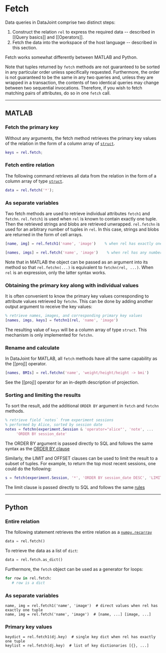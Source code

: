 # Fetch

Data queries in DataJoint comprise two distinct steps:

1. Construct the relation `rel` to express the required data -- described in [[Query basics]] and [[Operators]].
2. Fetch the data into the workspace of the host language -- described in this section.

Fetch works somewhat differently between MATLAB and Python.

Note that tuples returned by `fetch` methods are not guaranteed to be sorted in any particular order unless specifically requested. Furthermore, the order is not guaranteed to be the same in any two queries and, unless they are wrapped in a transaction, the contents of two identical queries may change between two sequential invocations.  Therefore, if you wish to fetch matching pairs of attributes, do so in one `fetch` call.

---

## MATLAB
### Fetch the primary key
Without any arguments, the fetch method retrieves the primary key values of the relation in the form of a column array of [`struct`](https://www.mathworks.com/help/matlab/ref/struct.html). 
```matlab
keys = rel.fetch;
```

### Fetch entire relation
The following command retrieves all data from the relation in the form of a column array of type [`struct`](https://www.mathworks.com/help/matlab/ref/struct.html).

```matlab
data = rel.fetch('*');
```

### As separate variables 
Two fetch methods are used to retrieve individual attributes `fetch1` and `fetchn`.  `rel.fetch1` is used when `rel` is known to contain exactly one tuple. Then the retrieved strings and blobs are retrieved unwrapped. `rel.fetchn` is used for an arbitrary number of tuples in `rel`.  In this case, strings and blobs are returned in the form of cell arrays.

```matlab
[name, img] = rel.fetch1('name', 'image')    % when rel has exactly one tuple

[names, imgs] = rel.fetch('name', 'image')    % when rel has any number of tuples
```

Note that in MATLAB the object can be passed as an argument into its method so that `rel.fetchn(...)` is equivalent to `fetchn(rel, ...)`.  When `rel` is an expression, only the latter syntax works. 

### Obtaining the primary key along with individual values
It is often convenient to know the primary key values corresponding to attribute values retrieved by `fetchn`.  This can be done by adding another output argument to receive the key values:
```matlab
% retrieve names, images, and corresponding primary key values
[names, imgs, keys] = fetchn1(rel, 'name', 'image')   
```
The resulting value of `keys` will be a column array of type `struct`.  This mechanism is only implemented for `fetchn`. 

### Rename and calculate
In DataJoint for MATLAB, all `fetch` methods have all the same capability as the [[proj]] operator.  

```matlab
[names, BMIs] = rel.fetchn('name', 'weight/height/height -> bmi')
```

See the [[proj]] operator for an in-depth description of projection.


### Sorting and limiting the results
To sort the result, add the additional `ORDER BY` argument in `fetch` and `fetchn` methods. 
```matlab
% retrieve field `notes` from experiment sessions 
% performed by Alice, sorted by session date
notes = fetchn(experiment.Session & 'operator="alice"', 'note', ...
     'ORDER BY session_date'
```

The ORDER BY argument is passed directly to SQL and follows the same syntax as the [ORDER BY clause](https://dev.mysql.com/doc/refman/5.7/en/order-by-optimization.html)

Similarly, the LIMIT and OFFSET clauses can be used to limit the result to a subset of tuples.  For example, to return the top most recent sessions, one could do the following:
```matlab
s = fetch(experiment.Session, '*', 'ORDER BY session_date DESC', 'LIMIT 5')
```

The limit clause is passed directly to SQL and follows the same [rules](https://dev.mysql.com/doc/refman/5.7/en/select.html)

----

## Python
### Entire relation
The following statement retrieves the entire relation as a [`numpy.recarray`](https://docs.scipy.org/doc/numpy/reference/generated/numpy.recarray.html)

```python
data = rel.fetch()
```

To retrieve the data as a list of `dict`:
```python
data = rel.fetch.as_dict()
```

Furthermore, the `fetch` object can be used as a generator for loops:
```python
for row in rel.fetch:
   # row is a dict
```

### As separate variables 

```
name, img = rel.fetch1('name', 'image')  # direct values when rel has exactly one tuple
name, img = rel.fetch('name', 'image')  # [name, ...] [image, ...]
```

### Primary key values

```
keydict = rel.fetch1(dj.key)  # single key dict when rel has exactly one tuple
keylist = rel.fetch(dj.key)  # list of key dictionaries [{}, ...]
```

